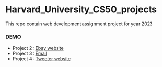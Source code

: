 # Harvard_University_CS50_projects
This repo contain web development assignment project for year 2023 

### DEMO 
* Project 2 : [Ebay website](https://ebayauction.up.railway.app/) 
* Project 3 : [Email](https://youtu.be/PPY_OxEHHXM)
* Project 4 : [Tweeter website](https://youtu.be/LdgSCfhXy6w)
